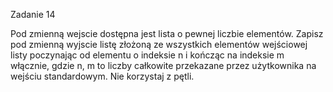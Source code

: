 Zadanie 14

Pod zmienną wejscie dostępna jest lista o pewnej liczbie elementów. Zapisz pod zmienną wyjscie listę złożoną ze wszystkich elementów wejściowej listy poczynając od elementu o indeksie n i kończąc na indeksie m włącznie, gdzie n, m to liczby całkowite przekazane przez użytkownika na wejściu standardowym. Nie korzystaj z pętli.
